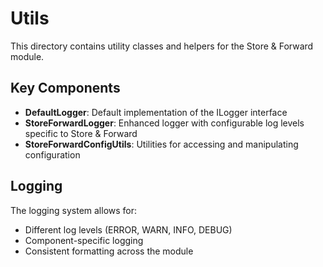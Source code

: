 # Utils

This directory contains utility classes and helpers for the Store & Forward module.

## Key Components

- **DefaultLogger**: Default implementation of the ILogger interface
- **StoreForwardLogger**: Enhanced logger with configurable log levels specific to Store & Forward
- **StoreForwardConfigUtils**: Utilities for accessing and manipulating configuration

## Logging

The logging system allows for:

- Different log levels (ERROR, WARN, INFO, DEBUG)
- Component-specific logging
- Consistent formatting across the module
